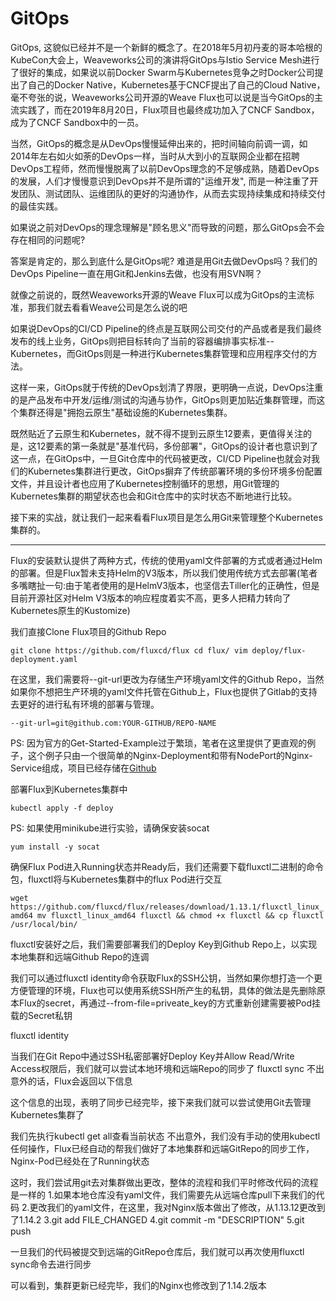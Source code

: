 # GitOps

GitOps, 这貌似已经并不是一个新鲜的概念了。在2018年5月初丹麦的哥本哈根的KubeCon大会上，Weaveworks公司的演讲将GitOps与Istio Service Mesh进行了很好的集成，如果说以前Docker Swarm与Kubernetes竞争之时Docker公司提出了自己的Docker Native，Kubernetes基于CNCF提出了自己的Cloud Native，毫不夸张的说，Weaveworks公司开源的Weave Flux也可以说是当今GitOps的主流实践了，而在2019年8月20日，Flux项目也最终成功加入了CNCF Sandbox，成为了CNCF Sandbox中的一员。

当然，GitOps的概念是从DevOps慢慢延伸出来的，把时间轴向前调一调，如2014年左右如火如荼的DevOps一样，当时从大到小的互联网企业都在招聘DevOps工程师，然而慢慢脱离了以前DevOps理念的不足够成熟，随着DevOps的发展，人们才慢慢意识到DevOps并不是所谓的"运维开发", 而是一种注重了开发团队、测试团队、运维团队的更好的沟通协作，从而去实现持续集成和持续交付的最佳实践。

如果说之前对DevOps的理念理解是"顾名思义"而导致的问题，那么GitOps会不会存在相同的问题呢?

答案是肯定的，那么到底什么是GitOps呢? 难道是用Git去做DevOps吗？我们的DevOps Pipeline一直在用Git和Jenkins去做，也没有用SVN啊？

就像之前说的，既然Weaveworks开源的Weave Flux可以成为GitOps的主流标准，那我们就去看看Weave公司是怎么说的吧

如果说DevOps的CI/CD Pipeline的终点是互联网公司交付的产品或者是我们最终发布的线上业务，GitOps则把目标转向了当前的容器编排事实标准--Kubernetes，而GitOps则是一种进行Kubernetes集群管理和应用程序交付的方法。

这样一来，GitOps就于传统的DevOps划清了界限，更明确一点说，DevOps注重的是产品发布中开发/运维/测试的沟通与协作，GitOps则更加贴近集群管理，而这个集群还得是"拥抱云原生"基础设施的Kubernetes集群。

既然贴近了云原生和Kubernetes，就不得不提到云原生12要素，更值得关注的是，这12要素的第一条就是"基准代码，多份部署"，GitOps的设计者也意识到了这一点，在GitOps中，一旦Git仓库中的代码被更改，CI/CD Pipeline也就会对我们的Kubernetes集群进行更改，GitOps摒弃了传统部署环境的多份环境多份配置文件，并且设计者也应用了Kubernetes控制循环的思想，用Git管理的Kubernetes集群的期望状态也会和Git仓库中的实时状态不断地进行比较。

接下来的实战，就让我们一起来看看Flux项目是怎么用Git来管理整个Kubernetes集群的。
***
Flux的安装默认提供了两种方式，传统的使用yaml文件部署的方式或者通过Helm的部署。但是Flux暂未支持Helm的V3版本，所以我们使用传统方式去部署(笔者多嘴瞎扯一句:由于笔者使用的是HelmV3版本，也坚信去Tiller化的正确性，但是目前开源社区对Helm V3版本的响应程度着实不高，更多人把精力转向了Kubernetes原生的Kustomize)

我们直接Clone Flux项目的Github Repo

`
git clone https://github.com/fluxcd/flux
cd flux/
vim deploy/flux-deployment.yaml
`

在这里，我们需要将--git-url更改为存储生产环境yaml文件的Github Repo，当然如果你不想把生产环境的yaml文件托管在Github上，Flux也提供了Gitlab的支持去更好的进行私有环境的部署与管理。

`
--git-url=git@github.com:YOUR-GITHUB/REPO-NAME
`

PS: 因为官方的Get-Started-Example过于繁琐，笔者在这里提供了更直观的例子，这个例子只由一个很简单的Nginx-Deployment和带有NodePort的Nginx-Service组成，项目已经存储在[Github](https://github.com/youngercloud/flux-get-start-easy)

部署Flux到Kubernetes集群中

`
kubectl apply -f deploy
`

PS: 如果使用minikube进行实验，请确保安装socat

`
yum install -y socat
`

确保Flux Pod进入Running状态并Ready后，我们还需要下载fluxctl二进制的命令包，fluxctl将与Kubernetes集群中的flux Pod进行交互

`
wget https://github.com/fluxcd/flux/releases/download/1.13.1/fluxctl_linux_amd64
mv fluxctl_linux_amd64 fluxctl && chmod +x fluxctl && cp fluxctl /usr/local/bin/
`

fluxctl安装好之后，我们需要部署我们的Deploy Key到Github Repo上，以实现本地集群和远端Github Repo的连调


我们可以通过fluxctl identity命令获取Flux的SSH公钥，当然如果你想打造一个更方便管理的环境，Flux也可以使用系统SSH所产生的私钥，具体的做法是先删除原本Flux的secret，再通过--from-file=priveate_key的方式重新创建需要被Pod挂载的Secret私钥

fluxctl identity

当我们在Git Repo中通过SSH私密部署好Deploy Key并Allow Read/Write Access权限后，我们就可以尝试本地环境和远端Repo的同步了
fluxctl sync
不出意外的话，Flux会返回以下信息

这个信息的出现，表明了同步已经完毕，接下来我们就可以尝试使用Git去管理Kubernetes集群了
 
我们先执行kubectl get all查看当前状态
不出意外，我们没有手动的使用kubectl任何操作，Flux已经自动的帮我们做好了本地集群和远端GitRepo的同步工作，Nginx-Pod已经处在了Running状态

这时，我们尝试用git去对集群做出更改，整体的流程和我们平时修改代码的流程是一样的
1.如果本地仓库没有yaml文件，我们需要先从远端仓库pull下来我们的代码
2.更改我们的yaml文件，在这里，我对Nginx版本做出了修改，从1.13.12更改到了1.14.2
3.git add FILE_CHANGED
4.git commit -m "DESCRIPTION"
5.git push

一旦我们的代码被提交到远端的GitRepo仓库后，我们就可以再次使用fluxctl sync命令去进行同步

可以看到，集群更新已经完毕，我们的Nginx也修改到了1.14.2版本
